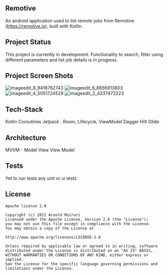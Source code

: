 ## Remotive

An android application used to list remote jobs from Remotive (https://remotive.io), built with Kotlin.

## Project Status

This project is currently in development. Functionality to search, filter using different parameters and  list job details is in progress.

## Project Screen Shots

![imageedit_8_9418762743](https://user-images.githubusercontent.com/63230403/125426651-3ca1c9d3-b999-4c9f-8438-27184180ea97.png)
![imageedit_6_8656913803](https://user-images.githubusercontent.com/63230403/125426685-12b8d500-780e-4836-a3d8-1f0cf60ce2fe.png)
![imageedit_4_5051724529](https://user-images.githubusercontent.com/63230403/125426706-a70ba055-0c93-4edd-a495-f36c19c1e42b.png)
![imageedit_2_4337472223](https://user-images.githubusercontent.com/63230403/125426727-b1d37056-5036-42a8-851f-b2e51972defa.png)

## Tech-Stack 

Kotlin
Coroutines
Jetpack : Room, Lifecycle, ViewModel
Dagger Hilt
Glide

## Architecture

MVVM - Model View View Model

## Tests
Yet to run tests any unit or ui tests

## License

```
Apache license 2.0

Copyright (c) 2021 Arnold Muiruri
Licensed under the Apache License, Version 2.0 (the "License");
you may not use this file except in compliance with the License.
You may obtain a copy of the License at

http://www.apache.org/licenses/LICENSE-2.0

Unless required by applicable law or agreed to in writing, software
distributed under the License is distributed on an "AS IS" BASIS,
WITHOUT WARRANTIES OR CONDITIONS OF ANY KIND, either express or implied.
See the License for the specific language governing permissions and
limitations under the License.
```
